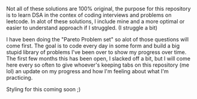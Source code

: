 Not all of these solutions are 100% original, the purpose for this repository is to learn DSA in the contex of coding interviews and problems on leetcode. In alot of these solutions, I include mine and a more optimal or easier to understand approach if I struggled. (I struggle a bit) 

I have been doing the "Pareto Problem set" so alot of those questions will come first. The goal is to code every day in some form and build a big stupid library of problems I've been over to show my progress over time. The first few months this has been open, I slacked off a bit, but I will come here every so often to give whoever's keeping tabs on this repository (me lol) an update on my progress and how I'm feeling about what I'm practicing. 

Styling for this coming soon ;)
